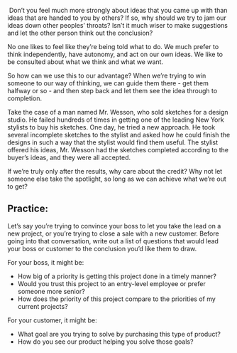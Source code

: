  Don’t you feel much more strongly about ideas that you came up with than ideas that are handed to you by others? If so, why should we try to jam our ideas down other peoples’ throats? Isn’t it much wiser to make suggestions and let the other person think out the conclusion?

No one likes to feel like they’re being told what to do. We much prefer to think independently, have autonomy, and act on our own ideas. We like to be consulted about what we think and what we want.

So how can we use this to our advantage? When we’re trying to win someone to our way of thinking, we can guide them there - get them halfway or so - and then step back and let them see the idea through to completion.

Take the case of a man named Mr. Wesson, who sold sketches for a design studio. He failed hundreds of times in getting one of the leading New York stylists to buy his sketches. One day, he tried a new approach. He took several incomplete sketches to the stylist and asked how he could finish the designs in such a way that the stylist would find them useful. The stylist offered his ideas, Mr. Wesson had the sketches completed according to the buyer’s ideas, and they were all accepted.

If we’re truly only after the results, why care about the credit? Why not let someone else take the spotlight, so long as we can achieve what we’re out to get?

## Practice:

Let’s say you’re trying to convince your boss to let you take the lead on a new project, or you’re trying to close a sale with a new customer. Before going into that conversation, write out a list of questions that would lead your boss or customer to the conclusion you’d like them to draw.

For your boss, it might be:
- How big of a priority is getting this project done in a timely manner?
- Would you trust this project to an entry-level employee or prefer someone more senior?
- How does the priority of this project compare to the priorities of my current projects?

For your customer, it might be:
- What goal are you trying to solve by purchasing this type of product?
- How do you see our product helping you solve those goals?